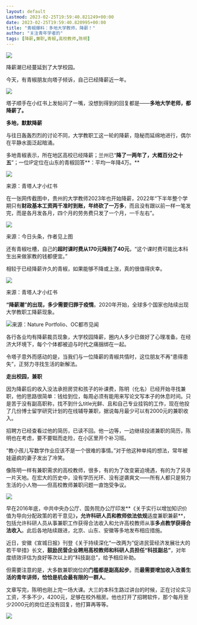 ```yaml
---
layout: default
Lastmod: 2023-02-25T19:59:40.821249+00:00
date: 2023-02-25T19:59:40.820995+00:00
title: "青椒爆料：多地大学教师，降薪！"
author: "关注青年学者的"
tags: [降薪,兼职,青椒,高校教师,陈明]
---
```


![](https://images.weserv.nl/?url=https%3A//mmbiz.qpic.cn/mmbiz_jpg/auMKRc0xKJaG2Co19yQettRgvLRo5tnicYPHHPc94lTXD6MelwM0ZzRP2hCnoESV7fqlc5ibhwupgOwr9ribjuTIg/640%3Fwx_fmt%3Djpeg)

降薪潮已经蔓延到了大学校园。  

今天，有青椒朋友向塔子倾诉，自己已经降薪近一年。  

![](https://images.weserv.nl/?url=https%3A//mmbiz.qpic.cn/mmbiz_png/auMKRc0xKJb51cANKF5eBI6x87cYGEibPvYpS5pKkibjBJzZvvrAcDY66tatagOcibyn50uE8A6wsa7NKp0MSu5ow/640%3Fwx_fmt%3Dpng)

塔子顺手在小红书上发帖问了一嘴，没想到得到的回复都是——**多地大学老师，都降薪了。**

**多地，默默降薪**

与往日轰轰烈烈的讨论不同，大学教职工这一轮的降薪，隐秘而延绵地进行，偶尔在平静水面泛起暗涌。

多地青椒表示，所在地区高校已经降薪；兰州已“**降了一两年了，大概百分之十五**”；一位IP定位在山东的青椒回答**：平均一年降4万。**

![](https://images.weserv.nl/?url=https%3A//mmbiz.qpic.cn/mmbiz_png/auMKRc0xKJb51cANKF5eBI6x87cYGEibPeBkcfxBj5GC1xaA1gw4wTica4VmxQ7Aoo4FicRSic98lDt2EksObrIgIg/640%3Fwx_fmt%3Dpng)

来源：青塔人才小红书

在一张网传截图中，贵州的大学教师2023年也开始降薪，2022年“下半年整个学期只有**财政基本工资两千准时到账，年终砍了一万多**，而且没有跟以前一样一笔发完，而是各月发各月，四个月的劳务费只发了一个月，一千左右”。  

![](https://images.weserv.nl/?url=https%3A//mmbiz.qpic.cn/mmbiz_png/auMKRc0xKJb51cANKF5eBI6x87cYGEibPlfYmyjk7ZTKjLZjfSpmMyVnBicArm42w89kBQLsY038hb9cDeryerSw/640%3Fwx_fmt%3Dpng)

来源：今日头条，作者见上图  

还有青椒吐槽，自己的**超时课时费从170元降到了40元**，“这个课时费可能比本科生出来做家教的钱都便宜。”

相较于已经降薪许久的青椒，如果能够不降或上涨，真的很值得庆幸。

![](https://images.weserv.nl/?url=https%3A//mmbiz.qpic.cn/mmbiz_png/auMKRc0xKJb51cANKF5eBI6x87cYGEibPOfy4YDYWWDS2NoSBxJw8rYwHEW9QzibDMxz6iaNZFvhoaR9eb2QO0qiaw/640%3Fwx_fmt%3Dpng)

来源：青塔人才小红书

**“降薪潮”的出现，多少需要归罪于疫情**。2020年开始，全球多个国家也陆续出现大学教职工降薪现象。

![](https://images.weserv.nl/?url=https%3A//mmbiz.qpic.cn/mmbiz_png/auMKRc0xKJb51cANKF5eBI6x87cYGEibPIZSeIUE8hicavHKOYy4CvPvEwegc5It8JK8laMdryricUNS817yetOBA/640%3Fwx_fmt%3Dpng)来源：Nature Portfolio、OC都市见闻

各行各业均有降薪裁员现象，大学校园降薪，圈内人多少已做好了心理准备。在经济大环境下，每个个体都被迫与时代之痛捆绑在一起。  

令塔子意外而感动的是，当我们与一位降薪的青椒共情时，这位朋友不再“患得患失”，正努力寻找生活的新解法。  

**走出校园，兼职**

因为降薪后的收入没法承担房贷和孩子的补课费，陈明（化名）已经开始寻找兼职，他的思路很简单：钱给到位，每周必须有能用来写论文写本子的休息时间。只是苦于没有副高职称，找不到什么title光鲜、且和自己专业挂钩的工作，现在他投了几份博士留学研究计划的在线辅导兼职，据说每月最少可以有2000元的兼职收入。

招聘方已经查看过他的简历，已读不回。他一边等，一边继续投递兼职的简历，陈明也在考虑，要不要铤而走险，在小区里开个补习班。

“教小孩儿写数学作业应该不是一个很难的事情。”对于他这种单纯的想法，常年被娃逼疯的妻子发出了冷笑。

像陈明一样有兼职需求的高校教师，很多，有的为了改变窘迫境遇，有的为了另寻一片天地。在宏大的历史中，没有学历光环、没有逆袭爽文——所有人都只是努力生活的小人物——但高校教师兼职问题一直饱受争议。

![](https://images.weserv.nl/?url=https%3A//mmbiz.qpic.cn/mmbiz_png/auMKRc0xKJb51cANKF5eBI6x87cYGEibP8DSibxcWXfTL7x6EiaxbfO9ZH88THvHBu1NjX4Dia5OCeJxk8TGibe5IOA/640%3Fwx_fmt%3Dpng)

早在2016年底，中共中央办公厅、国务院办公厅印发**《关于实行以增加知识价值为导向分配政策的若干意见》**，允许科研人员和教师依法依规**适度兼职兼薪**，包括允许科研人员从事兼职工作获得合法收入和允许高校教师从事**多点教学获得合法收入**。此后各地陆续跟进，北京、山东、安徽等多地发布相应措施。

近日，安徽《宣城日报》刊登《关于持续深化“一改两为”促进民营经济发展壮大的若干举措》长文，**鼓励民营企业聘用高校教师和科研人员担任“科技副总”**，对年度绩效评估为良好等次以上的“科技副总”，给予相应补助。

但需要注意的是，大多数兼职岗位的**门槛都是副高起步**。而**最需要增加收入改善生活的青年讲师，恰恰是机会最有限的一群人**。

文章写完，陈明也刚上完一场大课。大三的本科生路过讲台的时候，正在讨论实习工资，不多不少，4200元，足够在校外租房。他也打开了招聘软件，那个每月至少2000元的岗位还没有回复，他打算再等等。  

![](https://images.weserv.nl/?url=https%3A//mmbiz.qpic.cn/mmbiz_png/ywlkWicZe26hxtn1ZdhFGrltJc2JxfxZTOK8wep8tDwJFZTUS0cBw8jLAcCecccOsq86yYI9UCa2iaE5UhxAcESw/640%3Fwx_fmt%3Dpng)

